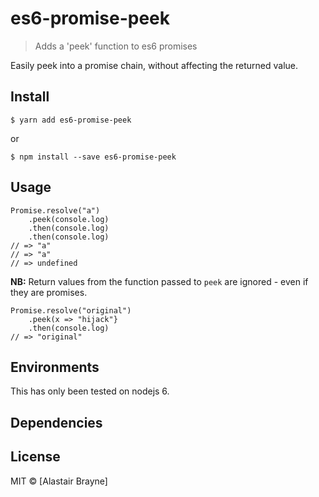 # es6-promise-peek 

> Adds a &#39;peek&#39; function to es6 promises

Easily peek into a promise chain, without affecting the returned value.


## Install

```
$ yarn add es6-promise-peek
```
or

```
$ npm install --save es6-promise-peek
```

## Usage 

```
Promise.resolve("a")
    .peek(console.log)
    .then(console.log)
    .then(console.log)
// => "a"
// => "a"
// => undefined
```


**NB:** Return values from the function passed to `peek` are ignored - even if they are promises.

```
Promise.resolve("original")
    .peek(x => "hijack"}
    .then(console.log)
// => "original"
```


## Environments

This has only been tested on nodejs 6.

## Dependencies




## License

MIT © [Alastair Brayne]
